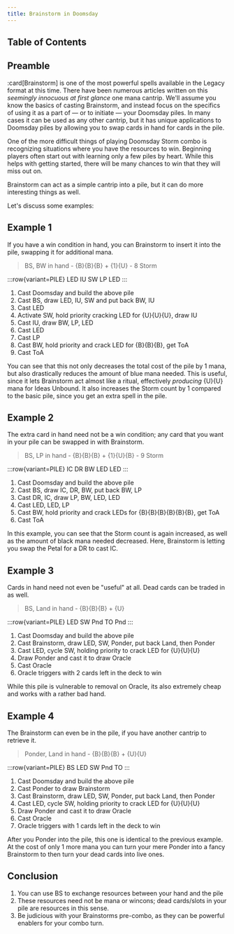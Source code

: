 ```yaml
---
title: Brainstorm in Doomsday
---
```


## Table of Contents

## Preamble

:card[Brainstorm] is one of the most powerful spells available in the Legacy
format at this time. There have been numerous articles written on this
*seemingly innocuous at first glance* one mana cantrip. We'll assume you know
the basics of casting Brainstorm, and instead focus on the specifics of using it
as a part of &mdash; or to initiate &mdash; your Doomsday piles. In many cases
it can be used as any other cantrip, but it has unique applications to Doomsday
piles by allowing you to swap cards in hand for cards in the pile.

One of the more difficult things of playing Doomsday Storm combo is recognizing
situations where you have the resources to win. Beginning players often start
out with learning only a few piles by heart. While this helps with getting
started, there will be many chances to win that they will miss out on.

Brainstorm can act as a simple cantrip into a pile, but it can do more
interesting things as well.

Let's discuss some examples:

## Example 1

If you have a win condition in hand, you can Brainstorm to insert it into the
pile, swapping it for additional mana.

> BS, BW in hand - {B}{B}{B} + {1}{U} - 8 Storm

:::row{variant=PILE}
LED
IU
SW
LP
LED
:::

1. Cast Doomsday and build the above pile
2. Cast BS, draw LED, IU, SW and put back BW, IU
3. Cast LED
4. Activate SW, hold priority cracking LED for {U}{U}{U}, draw IU
5. Cast IU, draw BW, LP, LED
6. Cast LED
7. Cast LP
8. Cast BW, hold priority and crack LED for {B}{B}{B}, get ToA
9. Cast ToA

You can see that this not only decreases the total cost of the pile by 1 mana,
but also drastically reduces the amount of blue mana needed. This is useful,
since it lets Brainstorm act almost like a ritual, effectively *producing*
{U}{U} mana for Ideas Unbound. It also increases the Storm count by 1 compared
to the basic pile, since you get an extra spell in the pile.

## Example 2

The extra card in hand need not be a win condition; any card that you want in
your pile can be swapped in with Brainstorm.

> BS, LP in hand - {B}{B}{B} + {1}{U}{B} - 9 Storm

:::row{variant=PILE}
IC
DR
BW
LED
LED
:::

1. Cast Doomsday and build the above pile
2. Cast BS, draw IC, DR, BW, put back BW, LP
3. Cast DR, IC, draw LP, BW, LED, LED
4. Cast LED, LED, LP
5. Cast BW, hold priority and crack LEDs for {B}{B}{B}{B}{B}{B}, get ToA
6. Cast ToA

In this example, you can see that the Storm count is again increased, as well as
the amount of black mana needed decreased. Here, Brainstorm is letting you swap
the Petal for a DR to cast IC.

## Example 3

Cards in hand need not even be "useful" at all. Dead cards can be traded in as
well.

> BS, Land in hand - {B}{B}{B} + {U}

:::row{variant=PILE}
LED
SW
Pnd
TO
Pnd
:::

1. Cast Doomsday and build the above pile
2. Cast Brainstorm, draw LED, SW, Ponder, put back Land, then Ponder
3. Cast LED, cycle SW, holding priority to crack LED for {U}{U}{U}
4. Draw Ponder and cast it to draw Oracle
5. Cast Oracle
6. Oracle triggers with 2 cards left in the deck to win

While this pile is vulnerable to removal on Oracle, its also extremely cheap and
works with a rather bad hand.

## Example 4

The Brainstorm can even be in the pile, if you have another cantrip to retrieve
it.

> Ponder, Land in hand - {B}{B}{B} + {U}{U}

:::row{variant=PILE}
BS
LED
SW
Pnd
TO
:::

1. Cast Doomsday and build the above pile
1. Cast Ponder to draw Brainstorm
1. Cast Brainstorm, draw LED, SW, Ponder, put back Land, then Ponder
1. Cast LED, cycle SW, holding priority to crack LED for {U}{U}{U}
1. Draw Ponder and cast it to draw Oracle
1. Cast Oracle
1. Oracle triggers with 1 cards left in the deck to win

After you Ponder into the pile, this one is identical to the previous example.
At the cost of only 1 more mana you can turn your mere Ponder into a fancy
Brainstorm to then turn your dead cards into live ones.

## Conclusion

1. You can use BS to exchange resources between your hand and the pile
2. These resources need not be mana or wincons; dead cards/slots in your pile
   are resources in this sense.
3. Be judicious with your Brainstorms pre-combo, as they can be powerful
   enablers for your combo turn.
